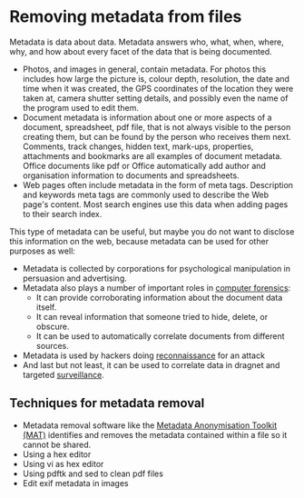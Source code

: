 # Removing metadata from files

Metadata is data about data. Metadata answers who, what, when, where, why, and how about every facet of the data that is being documented.

* Photos, and images in general, contain metadata. For photos this includes how large the picture is, colour depth, resolution, the date and time when it was created, the GPS coordinates of the location they were taken at, camera shutter setting details, and possibly even the name of the program used to edit them. 
* Document metadata is information about one or more aspects of a document, spreadsheet, pdf file, that is not always visible to the person creating them, but can be found by the person who receives them next. Comments, track changes, hidden text, mark-ups, properties, attachments and bookmarks are all examples of document metadata. Office documents like pdf or Office automatically add author and organisation information to documents and spreadsheets.
* Web pages often include metadata in the form of meta tags. Description and keywords meta tags are commonly used to describe the Web page's content. Most search engines use this data when adding pages to their search index. 

This type of metadata can be useful, but maybe you do not want to disclose this information on the web, because metadata can be used for other purposes as well:

* Metadata is collected by corporations for psychological manipulation in persuasion and advertising.
* Metadata also plays a number of important roles in [computer forensics](https://tymyrddin.wiki/forensics/start):
    * It can provide corroborating information about the document data itself.
    * It can reveal information that someone tried to hide, delete, or obscure.
    * It can be used to automatically correlate documents from different sources.
* Metadata is used by hackers doing [reconnaissance](https://github.com/tymyrddin/orchard/blob/main/trees/reconnaissance/README.md) for an attack
* And last but not least, it can be used to correlate data in dragnet and targeted [surveillance](https://www.tymyrddin.blog/tags/#surveillance).

## Techniques for metadata removal

* Metadata removal software like the [Metadata Anonymisation Toolkit (MAT)](MAT.md) identifies and removes the metadata contained within a file so it cannot be shared. 
* Using a hex editor
* Using vi as hex editor
* Using pdftk and sed to clean pdf files
* Edit exif metadata in images



